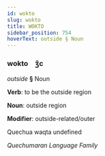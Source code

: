 ```yaml
---
id: wokto
slug: wokto
title: WOKTO
sidebar_position: 754
hoverText: outside § Noun
---
```


### wokto&emsp;<span kind="abugida">ʒ̑c</span>

*outside* **§** Noun

**Verb**: to be the outside region

**Noun**: outside region

**Modifier**: outside-related/outer

Quechua waqta undefined

*Quechumaran Language Family*